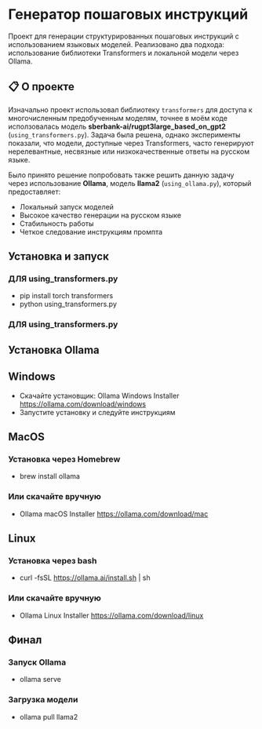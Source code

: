 # Генератор пошаговых инструкций

Проект для генерации структурированных пошаговых инструкций с использованием языковых моделей. 
Реализовано два подхода: использование библиотеки Transformers и локальной модели через Ollama.

## 📋 О проекте

Изначально проект использовал библиотеку `transformers` для доступа к многочисленным предобученным моделям, точнее в моём коде исползовалась модель **sberbank-ai/rugpt3large_based_on_gpt2**  (`using_transformers.py`). Задача была решена, однако эксперименты показали, что модели, доступные через Transformers, часто генерируют нерелевантные, несвязные или низкокачественные ответы на русском языке.

Было принято решение попробовать также решить данную задачу через использование **Ollama**, модель **llama2** (`using_ollama.py`), который предоставляет:
- Локальный запуск моделей
- Высокое качество генерации на русском языке
- Стабильность работы
- Четкое следование инструкциям промпта

## Установка и запуск

### ДЛЯ using_transformers.py
- pip install torch transformers
- python using_transformers.py

### ДЛЯ using_transformers.py

## Установка Ollama

## Windows
- Скачайте установщик: Ollama Windows Installer https://ollama.com/download/windows
- Запустите установку и следуйте инструкциям

## MacOS
### Установка через Homebrew
- brew install ollama
### Или скачайте вручную
- Ollama macOS Installer https://ollama.com/download/mac

## Linux
### Установка через bash
- curl -fsSL https://ollama.ai/install.sh | sh
### Или скачайте вручную
- Ollama Linux Installer https://ollama.com/download/linux


## Финал
### Запуск Ollama
- ollama serve
### Загрузка модели
- ollama pull llama2
